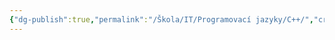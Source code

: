 ```yaml
---
{"dg-publish":true,"permalink":"/Škola/IT/Programovací jazyky/C++/","created":"2024-02-21T17:16:45.755+01:00","updated":"2024-03-13T18:20:57.195+01:00"}
---
```


